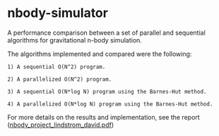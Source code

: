 # nbody-simulator
A performance comparison between a set of parallel and sequential algorithms for gravitational n-body simulation. 

The algorithms implemented and compared were the following:

    1) A sequential O(N^2) program.

    2) A parallelized O(N^2) program.

    3) A sequential O(N*log N) program using the Barnes-Hut method.

    4) A parallelized O(N*log N) program using the Barnes-Hut method.

For more details on the results and implementation, see the report (<a href="https://github.com/BoghaFisch/nbody-simulator/blob/master/nbody_project_lindstrom_david.pdf"  target="_blank">nbody_project_lindstrom_david.pdf</a>)
